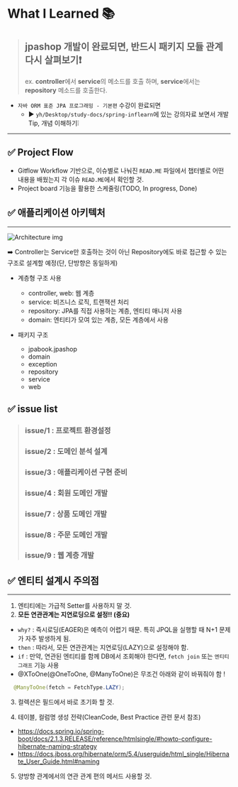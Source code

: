 # What I Learned 📚

> ## jpashop 개발이 완료되면, 반드시 패키지 모듈 관계 다시 살펴보기❗️ <br>
> ex. **controller**에서 **service**의 메소드를 호출 하며, **service**에서는 **repository** 메소드를 호출한다.

- `자바 ORM 표준 JPA 프로그래밍 - 기본편` 수강이 완료되면
    - ▶️ `yh/Desktop/study-docs/spring-inflearn`에 있는 강의자료 보면서 개발 Tip, 개념 이해하기❕

---
## ✅ Project Flow 
- Gitflow Workflow 기반으로, 이슈별로 나눠진 `READ.ME` 파일에서 챕터별로 어떤 내용을 배웠는지 각 이슈 `READ.ME`에서 확인할 것.
- Project board 기능을 활용한 스케줄링(TODO, In progress, Done)

## ✅ 애플리케이션 아키텍처 

---

![Architecture img](https://github.com/yxhwxn/jpashop/assets/87745916/c4a99738-4b10-4d29-bb11-f757fa569e31)

➡️ Controller는 Service만 호출하는 것이 아닌 Repository에도 바로 접근할 수 있는 구조로 설계할 예정(단, 단방향은 동일하게)

* 계층형 구조 사용
  * controller, web: 웹 계층
  * service: 비즈니스 로직, 트랜잭션 처리
  * repository: JPA를 직접 사용하는 계층, 엔티티 매니저 사용
  * domain: 엔티티가 모여 있는 계층, 모든 계층에서 사용

* 패키지 구조
    * jpabook.jpashop
    * domain
    * exception
    * repository
    * service
    * web

## ✅ issue list 

> ### issue/1 : 프로젝트 환경설정
> ### issue/2 : 도메인 분석 설계
> ### issue/3 : 애플리케이션 구현 준비
> ### issue/4 : 회원 도메인 개발
> ### issue/7 : 상품 도메인 개발
> ### issue/8 : 주문 도메인 개발
> ### issue/9 : 웹 계층 개발

## ✅ 엔티티 설계시 주의점

---

1. 엔티티에는 가급적 Setter를 사용하지 말 것.<br>
2. **모든 연관관계는 지연로딩으로 설정!! (중요)**
  - `why?` : 즉시로딩(EAGER)은 예측이 어렵기 때문. 특히 JPQL을 실행할 때 N+1 문제가 자주 발생하게 됨.
  - `then` : 따라서, 모든 연관관계는 지연로딩(LAZY)으로 설정해야 함.
  - `if` : 만약, 연관된 엔티티를 함께 DB에서 조회해야 한다면, `fetch join` 또는 `엔티티 그래프` 기능 사용 
  - @XToOne(@OneToOne, @ManyToOne)은 무조건 아래와 같이 바꿔줘야 함 !
  ```java
    @ManyToOne(fetch = FetchType.LAZY);
  ```
3. 컬렉션은 필드에서 바로 초기화 할 것.

4. 테이블, 컬럼명 생성 전략(CleanCode, Best Practice 관련 문서 참조)
  - https://docs.spring.io/spring-boot/docs/2.1.3.RELEASE/reference/htmlsingle/#howto-configure-hibernate-naming-strategy
  - https://docs.jboss.org/hibernate/orm/5.4/userguide/html_single/Hibernate_User_Guide.html#naming

5. 양방향 관계에서의 연관 관계 편의 메서드 사용할 것.


